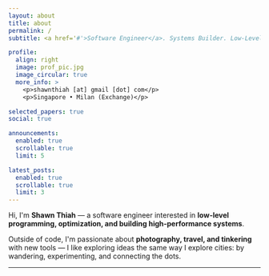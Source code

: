```yaml
---
layout: about
title: about
permalink: /
subtitle: <a href='#'>Software Engineer</a>. Systems Builder. Low-Level Enthusiast.

profile:
  align: right
  image: prof_pic.jpg
  image_circular: true
  more_info: >
    <p>shawnthiah [at] gmail [dot] com</p>
    <p>Singapore • Milan (Exchange)</p>

selected_papers: true
social: true

announcements:
  enabled: true
  scrollable: true
  limit: 5

latest_posts:
  enabled: true
  scrollable: true
  limit: 3
---
```


Hi, I'm **Shawn Thiah** — a software engineer interested in **low-level programming, optimization, and building high-performance systems**.  

Outside of code, I'm passionate about **photography, travel, and tinkering** with new tools — I like exploring ideas the same way I explore cities: by wandering, experimenting, and connecting the dots.  

---
